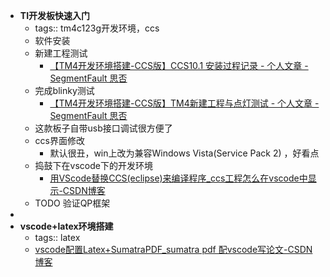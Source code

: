 - **TI开发板快速入门**
	- tags:: tm4c123g开发环境，ccs
	- 软件安装
	- 新建工程测试
		- [【TM4开发环境搭建-CCS版】CCS10.1 安装过程记录 - 个人文章 - SegmentFault 思否](https://segmentfault.com/a/1190000023096073)
	- 完成blinky测试
		- [【TM4开发环境搭建-CCS版】TM4新建工程与点灯测试 - 个人文章 - SegmentFault 思否](https://segmentfault.com/a/1190000023097969?utm_source=sf-backlinks)
	- 这款板子自带usb接口调试很方便了
	- ccs界面修改
		- 默认很丑，win上改为兼容Windows Vista(Service Pack 2) ，好看点
	- 捣鼓下在vscode下的开发环境
		- [用VScode替换CCS(eclipse)来编译程序_ccs工程怎么在vscode中显示-CSDN博客](https://blog.csdn.net/Argon_Ghost/article/details/122006777)
	- TODO 验证QP框架
-
- **vscode+latex环境搭建**
	- tags:: latex
	- [vscode配置Latex+SumatraPDF_sumatra pdf 配vscode写论文-CSDN博客](https://blog.csdn.net/qq_43456497/article/details/136812242)
